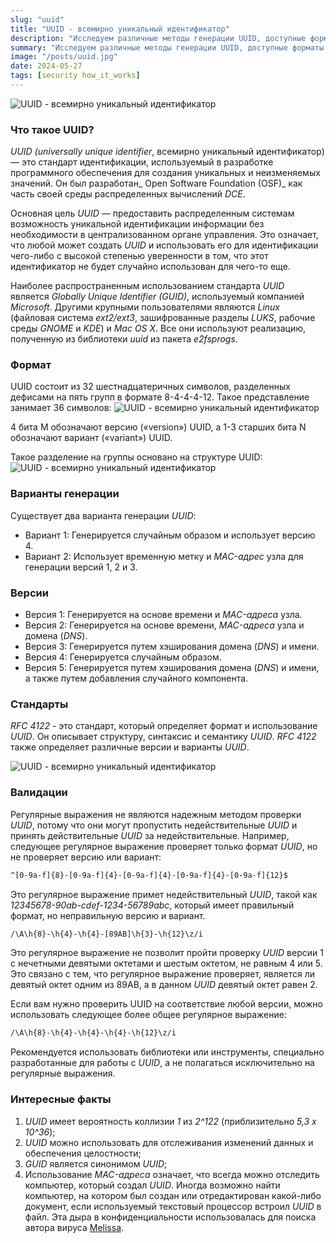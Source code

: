 ```yaml
---
slug: "uuid"
title: "UUID - всемирно уникальный идентификатор"
description: "Исследуем различные методы генерации UUID, доступные форматы и версии. Кроме того, мы обсудим недостатки проверки UUID с помощью регулярных выражений и реальный случай применения UUID для поимки преступника."
summary: "Исследуем различные методы генерации UUID, доступные форматы и версии. Кроме того, мы обсудим недостатки проверки UUID с помощью регулярных выражений и реальный случай применения UUID для поимки преступника."
image: "/posts/uuid.jpg"
date: 2024-05-27
tags: [security how_it_works]
---
```


![UUID - всемирно уникальный идентификатор](/posts/uuid.jpg "UUID - всемирно уникальный идентификатор")

### Что такое UUID?
_UUID (universally unique identifier_, всемирно уникальный идентификатор) — это стандарт идентификации, используемый в разработке программного обеспечения для создания уникальных и неизменяемых значений. Он был разработан_ Open Software Foundation (OSF)_ как часть своей среды распределенных вычислений _DCE_.

Основная цель _UUID_ — предоставить распределенным системам возможность уникальной идентификации информации без необходимости в централизованном органе управления. Это означает, что любой может создать _UUID_ и использовать его для идентификации чего-либо с высокой степенью уверенности в том, что этот идентификатор не будет случайно использован для чего-то еще.

Наиболее распространенным использованием стандарта _UUID_ является _Globally Unique Identifier (GUID)_, используемый компанией _Microsoft_. Другими крупными пользователями являются _Linux_ (файловая система _ext2/ext3_, зашифрованные разделы _LUKS_, рабочие среды _GNOME_ и _KDE_) и _Mac OS X_. Все они используют реализацию, полученную из библиотеки _uuid_ из пакета _e2fsprogs_.


### Формат
UUID состоит из 32 шестнадцатеричных символов, разделенных дефисами на пять групп в формате 8-4-4-4-12. Такое представление занимает 36 символов:
![UUID - всемирно уникальный идентификатор](/posts/uuid-1.png "UUID - всемирно уникальный идентификатор")

4 бита M обозначают версию («version») UUID, а 1-3 старших бита N обозначают вариант («variant») UUID.

Такое разделение на группы основано на структуре UUID:
![UUID - всемирно уникальный идентификатор](/posts/uuid-2.png "UUID - всемирно уникальный идентификатор")


### Варианты генерации

Существует два варианта генерации _UUID_:
- Вариант 1: Генерируется случайным образом и использует версию 4.
- Вариант 2: Использует временную метку и _MAC-адрес_ узла для генерации версий 1, 2 и 3.

### Версии
- Версия 1: Генерируется на основе времени и _MAC-адреса_ узла.
- Версия 2: Генерируется на основе времени, _MAC-адреса_ узла и домена (_DNS_).
- Версия 3: Генерируется путем хэширования домена (_DNS_) и имени.
- Версия 4: Генерируется случайным образом.
- Версия 5: Генерируется путем хэширования домена (_DNS_) и имени, а также путем добавления случайного компонента.

### Стандарты

_RFC 4122_ - это стандарт, который определяет формат и использование _UUID_. Он описывает структуру, синтаксис и семантику _UUID_. _RFC 4122_ также определяет различные версии и варианты _UUID_.

![UUID - всемирно уникальный идентификатор](/posts/uuid-3.jpg "UUID - всемирно уникальный идентификатор")

### Валидации
Регулярные выражения не являются надежным методом проверки _UUID_, потому что они могут пропустить недействительные _UUID_ и принять действительные _UUID_ за недействительные. Например, следующее регулярное выражение проверяет только формат _UUID_, но не проверяет версию или вариант:

```sh
^[0-9a-f]{8}-[0-9a-f]{4}-[0-9a-f]{4}-[0-9a-f]{4}-[0-9a-f]{12}$
```
Это регулярное выражение примет недействительный _UUID_, такой как _12345678-90ab-cdef-1234-56789abc_, который имеет правильный формат, но неправильную версию и вариант.

```sh
/\A\h{8}-\h{4}-\h{4}-[89AB]\h{3}-\h{12}\z/i  
```
Это регулярное выражение не позволит пройти проверку _UUID_ версии 1 с нечетными девятыми октетами и шестым октетом, не равным 4 или 5.
Это связано с тем, что регулярное выражение проверяет, является ли девятый октет одним из 89AB, а в данном _UUID_ девятый октет равен 2.


Если вам нужно проверить UUID на соответствие любой версии, можно использовать следующее более общее регулярное выражение:
```sh
/\A\h{8}-\h{4}-\h{4}-\h{4}-\h{12}\z/i
```

Рекомендуется использовать библиотеки или инструменты, специально разработанные для работы с _UUID_, а не полагаться исключительно на регулярные выражения.

### Интересные факты
1. _UUID_ имеет вероятность коллизии _1_ из _2^122_ (приблизительно _5,3 x 10^36_);
2. _UUID_ можно использовать для отслеживания изменений данных и обеспечения целостности;
3. _GUID_ является синонимом _UUID_;
4. Использование _MAC-адреса_ означает, что всегда можно отследить компьютер, который создал _UUID_. Иногда возможно найти компьютер, на котором был создан или отредактирован какой-либо документ, если используемый текстовый процессор встроил _UUID_ в файл. Эта дыра в конфиденциальности использовалась для поиска автора вируса [Melissa](https://ru.wikipedia.org/wiki/Melissa_(%D0%BA%D0%BE%D0%BC%D0%BF%D1%8C%D1%8E%D1%82%D0%B5%D1%80%D0%BD%D1%8B%D0%B9_%D0%B2%D0%B8%D1%80%D1%83%D1%81)).